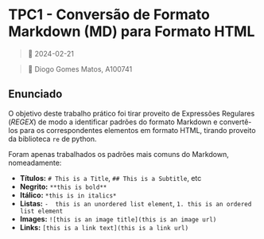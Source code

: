 # TPC1 - Conversão de Formato Markdown (MD) para Formato HTML

> 📅 2024-02-21

> 👤 Diogo Gomes Matos, A100741

## Enunciado

O objetivo deste trabalho prático foi tirar proveito de Expressões Regulares (*REGEX*) de modo a identificar padrões do formato Markdown e convertê-los para os correspondentes elementos em formato HTML, tirando proveito da biblioteca `re` de python.

Foram apenas trabalhados os padrões mais comuns do Markdown, nomeadamente:

- **Títulos:** `# This is a Title`, `## This is a Subtitle`, etc
- **Negrito:** `**this is bold**`
- **Itálico:** `*this is in italics*`
- **Listas:** `-  this is an unordered list element`, `1. this is an ordered list element`
- **Images:** `![this is an image title](this is an image url)`
- **Links:** `[this is a link text](this is a link url)`
